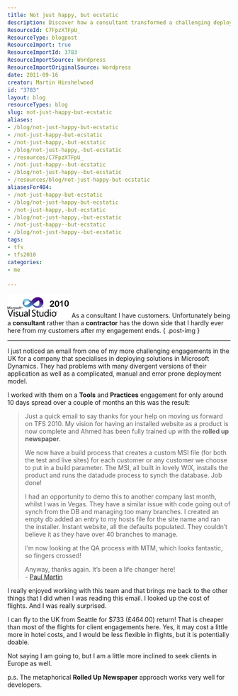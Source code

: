 ```yaml
---
title: Not just happy, but ecstatic
description: Discover how a consultant transformed a challenging deployment process into a streamlined success with TFS 2010, enhancing efficiency and collaboration.
ResourceId: C7FpzXTFpU_
ResourceType: blogpost
ResourceImport: true
ResourceImportId: 3783
ResourceImportSource: Wordpress
ResourceImportOriginalSource: Wordpress
date: 2011-09-16
creator: Martin Hinshelwood
id: "3783"
layout: blog
resourceTypes: blog
slug: not-just-happy-but-ecstatic
aliases:
- /blog/not-just-happy-but-ecstatic
- /not-just-happy-but-ecstatic
- /not-just-happy,-but-ecstatic
- /blog/not-just-happy,-but-ecstatic
- /resources/C7FpzXTFpU_
- /not-just-happy--but-ecstatic
- /blog/not-just-happy--but-ecstatic
- /resources/blog/not-just-happy-but-ecstatic
aliasesFor404:
- /not-just-happy-but-ecstatic
- /blog/not-just-happy-but-ecstatic
- /not-just-happy,-but-ecstatic
- /blog/not-just-happy,-but-ecstatic
- /not-just-happy--but-ecstatic
- /blog/not-just-happy--but-ecstatic
tags:
- tfs
- tfs2010
categories:
- me

---
```

![VS2008Upgraded_4](images/VS2008Upgraded_4-1-1.png "VS2008Upgraded_4")As a consultant I have customers. Unfortunately being a **consultant** rather than a **contractor** has the down side that I hardly ever here from my customers after my engagement ends.
{ .post-img }

---

I just noticed an email from one of my more challenging engagements in the UK for a company that specialises in deploying solutions in Microsoft Dynamics. They had problems with many divergent versions of their application as well as a complicated, manual and error prone deployment model.

I worked with them on a **Tools** and **Practices** engagement for only around 10 days spread over a couple of months an this was the result:

> Just a quick email to say thanks for your help on moving us forward on TFS 2010. My vision for having an installed website as a product is now complete and Ahmed has been fully trained up with the **rolled up newspaper**.
>
> We now have a build process that creates a custom MSI file (for both the test and live sites) for each customer or any customer we choose to put in a build parameter. The MSI, all built in lovely WIX, installs the product and runs the datadude process to synch the database. Job done!
>
> I had an opportunity to demo this to another company last month, whilst I was in Vegas. They have a similar issue with code going out of synch from the DB and managing too many branches. I created an empty db added an entry to my hosts file for the site name and ran the installer. Instant website, all the defaults populated. They couldn’t believe it as they have over 40 branches to manage.
>
> I’m now looking at the QA process with MTM, which looks fantastic, so fingers crossed!
>
> Anyway, thanks again. It’s been a life changer here!  
> \- [Paul Martin](http://twitter.com/#!/paul_martin22)

I really enjoyed working with this team and that brings me back to the other things that I did when I was reading this email. I looked up the cost of flights. And I was really surprised.

I can fly to the UK from Seattle for $733 (£464.00) return! That is cheaper than most of the flights for client engagements here. Yes, it may cost a little more in hotel costs, and I would be less flexible in flights, but it is potentially doable.

Not saying I am going to, but I am a little more inclined to seek clients in Europe as well.

p.s. The metaphorical **Rolled Up Newspaper** approach works very well for developers.
